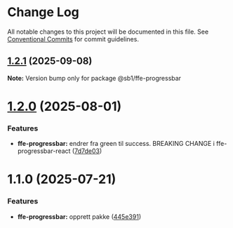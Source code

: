 # Change Log

All notable changes to this project will be documented in this file.
See [Conventional Commits](https://conventionalcommits.org) for commit guidelines.

## [1.2.1](https://github.com/SpareBank1/designsystem/compare/@sb1/ffe-progressbar@1.2.0...@sb1/ffe-progressbar@1.2.1) (2025-09-08)

**Note:** Version bump only for package @sb1/ffe-progressbar





# [1.2.0](https://github.com/SpareBank1/designsystem/compare/@sb1/ffe-progressbar@1.1.0...@sb1/ffe-progressbar@1.2.0) (2025-08-01)


### Features

* **ffe-progressbar:** endrer fra green til success. BREAKING CHANGE i ffe-progressbar-react ([7d7de03](https://github.com/SpareBank1/designsystem/commit/7d7de033d7dd2a3fe8914201149f1e78e05534b7))





# 1.1.0 (2025-07-21)


### Features

* **ffe-progressbar:** opprett pakke ([445e391](https://github.com/SpareBank1/designsystem/commit/445e391d068c04e04b3be00be7771f342680dca2))
